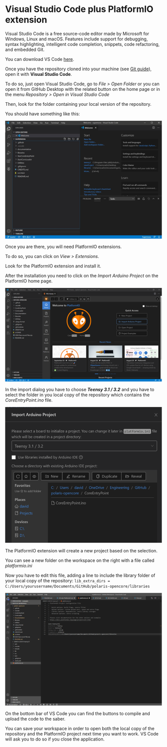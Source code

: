 # Visual Studio Code plus PlatformIO extension
Visual Studio Code is a free source-code editor made by Microsoft for Windows, Linux and macOS. Features include support for debugging, syntax highlighting, intelligent code completion, snippets, code refactoring, and embedded Git.

You can download VS Code [here](https://code.visualstudio.com/).

Once you have the repository cloned into your machine (see [Git guide](Documentation/GIT.md)), open it with **Visual Studio Code**.

To do so, just open Visual Studio Code, go to *File > Open Folder* or you can open it from GitHub Desktop with the related button on the home page or in the menu *Repository > Open in Visual Studio Code*

Then, look for the folder containing your local version of the repository.

You should have something like this:

![Visual Studio Code Welcome for Windows](Images/Setup/visual-studio-code-welcome-windows.jpg)

Once you are there, you will need PlatformIO extensions.

To do so, you can click on *View > Extensions*.

Look for the PlatformIO extension and install it.

After the installation you need to click on the *Import Arduino Project* on the PlatformIO home page.

![PlatformIO import](Images/PlatformIO/01-import.png)

In the import dialog you have to choose ***Teensy 3.1 / 3.2*** and you have to select the folder in you local copy of the repository which contains the *CoreEntryPoint.ino* file.

![PlatformIO select board](Images/PlatformIO/02-select-board.png)

The PlatformIO extension will create a new project based on the selection.

You can see a new folder on the workspace on the right with a file called *platformio.ini*

Now you have to edit this file, adding a line to include the library folder of your local copy of the repository:
`lib_extra_dirs = C:/Users/yourusername/Documents/GitHub/polaris-opencore/libraries`

![PlatformIO config](Images/PlatformIO/03-config.png)

On the bottom bar of VS Code you can find the buttons to compile and upload the code to the saber.

You can save your workspace in order to open both the local copy of the repository and the PlatformIO project next time you want to work. VS Code will ask you to do so if you close the application.

